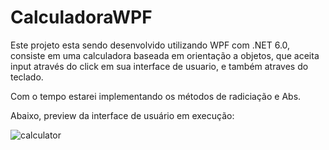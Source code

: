 # CalculadoraWPF

Este projeto esta sendo desenvolvido utilizando WPF com .NET 6.0, consiste em uma calculadora baseada
em orientação a objetos, que aceita input através do click em sua
interface de usuario, e também atraves do teclado. 

Com o tempo estarei implementando os métodos de radiciação e Abs.

Abaixo, preview da interface de usuário em execução:

![calculator](https://github.com/isaccsz/CalculadoraWPF/assets/107009198/5e74f0d3-f3a8-449d-999a-9a59be2aba04)
